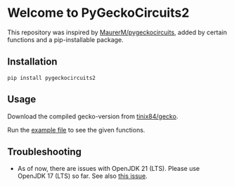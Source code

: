 # Welcome to PyGeckoCircuits2

This repository was inspired by [MaurerM/pygeckocircuits](https://github.com/MauererM/pygeckocircuits), added by certain functions and a pip-installable package.

## Installation
```
pip install pygeckocircuits2
```

## Usage
Download the compiled gecko-version from [tinix84/gecko](https://github.com/tinix84/gecko/releases/tag/v1.1).

Run the [example file](exampels/remote_geckocircuits_example.py) to see the given functions.


## Troubleshooting
 * As of now, there are issues with OpenJDK 21 (LTS). Please use OpenJDK 17 (LTS) so far. See also [this issue](https://github.com/tinix84/gecko/issues/1).
